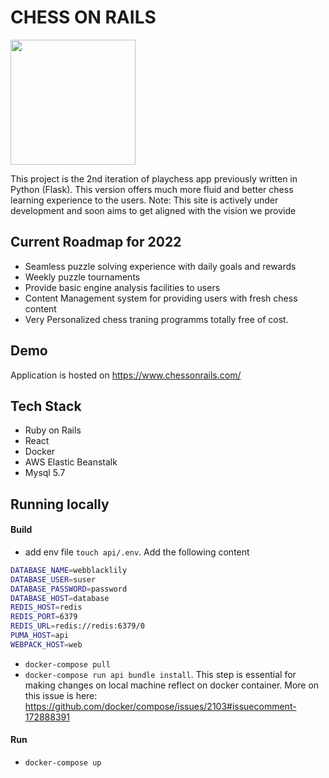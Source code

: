 # CHESS ON RAILS
<img src="https://elasticbeanstalk-ap-south-1-707854657814.s3.ap-south-1.amazonaws.com/assets/chess-on-rails-cover.png" height="200px" />

This project is the 2nd iteration of playchess app previously written in Python (Flask).
This version offers much more fluid and better chess learning experience to the users.
Note: This site is actively under development and soon aims to get aligned with the vision we provide

## Current Roadmap for 2022
- Seamless puzzle solving experience with daily goals and rewards
- Weekly puzzle tournaments
- Provide basic engine analysis facilities to users
- Content Management system for providing users with fresh chess content
- Very Personalized chess traning programms totally free of cost.

## Demo
Application is hosted on
https://www.chessonrails.com/

## Tech Stack
- Ruby on Rails
- React
- Docker
- AWS Elastic Beanstalk
- Mysql 5.7

## Running locally
#### Build
- add env file `touch api/.env`. Add the following content

```bash
DATABASE_NAME=webblacklily
DATABASE_USER=suser
DATABASE_PASSWORD=password
DATABASE_HOST=database
REDIS_HOST=redis
REDIS_PORT=6379
REDIS_URL=redis://redis:6379/0
PUMA_HOST=api
WEBPACK_HOST=web
```

- `docker-compose pull`
- `docker-compose run api bundle install`. This step is essential for making changes on local machine reflect on docker container. More on this issue is here: https://github.com/docker/compose/issues/2103#issuecomment-172888391

#### Run
- `docker-compose up`
